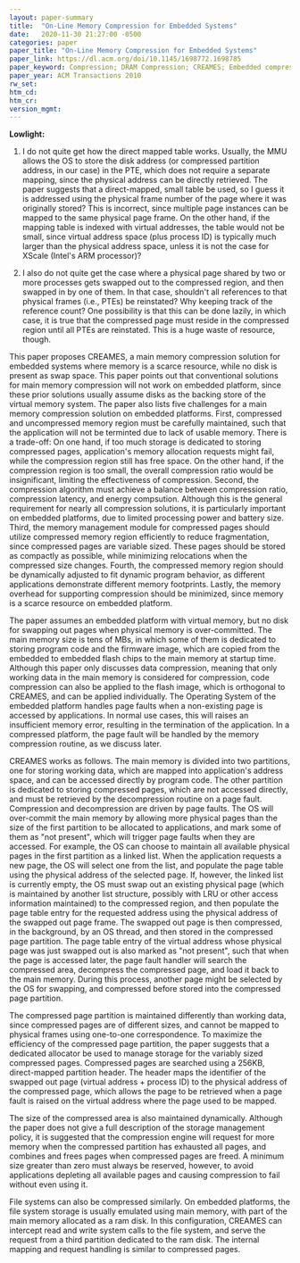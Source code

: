 ```yaml
---
layout: paper-summary
title:  "On-Line Memory Compression for Embedded Systems"
date:   2020-11-30 21:27:00 -0500
categories: paper
paper_title: "On-Line Memory Compression for Embedded Systems"
paper_link: https://dl.acm.org/doi/10.1145/1698772.1698785
paper_keyword: Compression; DRAM Compression; CREAMES; Embedded compression
paper_year: ACM Transactions 2010
rw_set:
htm_cd:
htm_cr:
version_mgmt:
---
```


**Lowlight:**

1. I do not quite get how the direct mapped table works. Usually, the MMU allows the OS to store the disk 
   address (or compressed partition address, in our case) in the PTE, which does not require a separate 
   mapping, since the physical address can be directly retrieved.
   The paper suggests that a direct-mapped, small table be used, so I guess it is addressed using 
   the physical frame number of the page where it was originally stored? This is incorrect, since multiple
   page instances can be mapped to the same physical page frame.
   On the other hand, if the mapping table is indexed with virtual addresses, the table would not be small,
   since virtual address space (plus process ID) is typically much larger than the physical address space, 
   unless it is not the case for XScale (Intel's ARM processor)?

2. I also do not quite get the case where a physical page shared by two or more processes gets swapped out
   to the compressed region, and then swapped in by one of them. In that case, shouldn't all references to that physical frames (i.e., PTEs) be reinstated? Why keeping track of the reference count?
   One possibility is that this can be done lazily, in which case, it is true that the compressed page 
   must reside in the compressed region until all PTEs are reinstated. This is a huge waste of resource, though.

This paper proposes CREAMES, a main memory compression solution for embedded systems where memory is a scarce
resource, while no disk is present as swap space. 
This paper points out that conventional solutions for main memory compression will not work on embedded platform,
since these prior solutions usually assume disks as the backing store of the virtual memory system.
The paper also lists five challenges for a main memory compression solution on embedded platforms. 
First, compressed and uncompressed memory region must be carefully maintained, such that the application will not
be terminted due to lack of usable memory. There is a trade-off: On one hand, if too much storage is dedicated
to storing compressed pages, application's memory allocation requests might fail, while the compression region still
has free space. On the other hand, if the compression region is too small, the overall compression ratio would be 
insignificant, limiting the effectiveness of compression.
Second, the compression algorithm must achieve a balance between compression ratio, compression latency, and energy 
compsution. Although this is the general requirement for nearly all compression solutions, it is particularly important
on embedded platforms, due to limited processing power and battery size.
Third, the memory management module for compressed pages should utilize compressed memory region efficiently to reduce
fragmentation, since compressed pages are variable sized. These pages should be stored as compactly as possible, while
minimizing relocations when the compressed size changes.
Fourth, the compressed memory region should be dynamically adjusted to fit dynamic program behavior, as different
applications demonstrate different memory footprints.
Lastly, the memory overhead for supporting compression should be minimized, since memory is a scarce resource on 
embedded platform. 

The paper assumes an embedded platform with virtual memory, but no disk for swapping out pages when physical memory
is over-committed. The main memory size is tens of MBs, in which some of them is dedicated to storing program code 
and the firmware image, which are copied from the embedded to embedded flash chips to the main memory at startup time. 
Although this paper only discusses data compression, meaning that only working data in the main memory is considered
for compression, code compression can also be applied to the flash image, which is orthogonal to CREAMES, and can
be applied individually.
The Operating System of the embedded platform handles page faults when a non-existing page is accessed by applications.
In normal use cases, this will raises an insufficient memory error, resulting in the termination of the application.
In a compressed platform, the page fault will be handled by the memory compression routine, as we discuss later.

CREAMES works as follows. The main memory is divided into two partitions, one for storing working data, which are mapped
into application's address space, and can be accessed directly by program code. The other partition is dedicated to
storing compressed pages, which are not accessed directly, and must be retrieved by the decompression routine on a 
page fault.
Compression and decompression are driven by page faults. The OS will over-commit the main memory by allowing more 
physical pages than the size of the first partition to be allocated to applications, and mark some of them as "not 
present", which will trigger page faults when they are accessed. For example, the OS can choose to maintain all 
available physical pages in the first partition as a linked list. When the application requests a new page, the OS will 
select one from the list, and populate the page table using the physical address of the selected page. If, however,
the linked list is currently empty, the OS must swap out an existing physical page (which is maintained by another
list structure, possibly with LRU or other access information maintained) to the compressed region, and then 
populate the page table entry for the requested address using the physical address of the swapped out page frame.
The swapped out page is then compressed, in the background, by an OS thread, and then stored in the compressed 
page partition. The page table entry of the virtual address whose physical page was just swapped out is also marked 
as "not present", such that when the page is accessed later, the page fault handler will search the compressed area, 
decompress the compressed page, and load it back to the main memory. During this process, another page might be 
selected by the OS for swapping, and compressed before stored into the compressed page partition.

The compressed page partition is maintained differently than working data, since compressed pages are of different 
sizes, and cannot be mapped to physical frames using one-to-one correspondence. To maximize the efficiency of the 
compressed page partition, the paper suggests that a dedicated allocator be used to manage storage for the variably
sized compressed pages. Compressed pages are searched using a 256KB, direct-mapped partition header. The header
maps the identifier of the swapped out page (virtual address + process ID) to the physical address of the compressed
page, which allows the page to be retrieved when a page fault is raised on the virtual address where the page used to
be mapped.

The size of the compressed area is also maintained dynamically. Although the paper does not give a full description
of the storage management policy, it is suggested that the compression engine will request for more memory when 
the compressed partition has exhausted all pages, and combines and frees pages when compressed pages are freed. 
A minimum size greater than zero must always be reserved, however, to avoid applications depleting all available 
pages and causing compression to fail without even using it.

File systems can also be compressed similarly. On embedded platforms, the file system storage is usually emulated 
using main memory, with part of the main memory allocated as a ram disk. In this configuration, CREAMES can intercept
read and write system calls to the file system, and serve the request from a third partition dedicated to the ram disk.
The internal mapping and request handling is similar to compressed pages.

